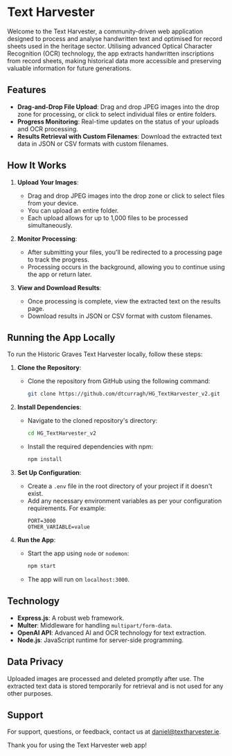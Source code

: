 # Text Harvester

Welcome to the Text Harvester, a community-driven web application designed to process and analyse handwritten text and optimised for record sheets used in the heritage sector. Utilising advanced Optical Character Recognition (OCR) technology, the app extracts handwritten inscriptions from record sheets, making historical data more accessible and preserving valuable information for future generations.

## Features

- **Drag-and-Drop File Upload**: Drag and drop JPEG images into the drop zone for processing, or click to select individual files or entire folders.
- **Progress Monitoring**: Real-time updates on the status of your uploads and OCR processing.
- **Results Retrieval with Custom Filenames**: Download the extracted text data in JSON or CSV formats with custom filenames.

## How It Works

1. **Upload Your Images**:

   - Drag and drop JPEG images into the drop zone or click to select files from your device.
   - You can upload an entire folder.
   - Each upload allows for up to 1,000 files to be processed simultaneously.

2. **Monitor Processing**:

   - After submitting your files, you'll be redirected to a processing page to track the progress.
   - Processing occurs in the background, allowing you to continue using the app or return later.

3. **View and Download Results**:
   - Once processing is complete, view the extracted text on the results page.
   - Download results in JSON or CSV format with custom filenames.

## Running the App Locally

To run the Historic Graves Text Harvester locally, follow these steps:

1. **Clone the Repository**:

   - Clone the repository from GitHub using the following command:
     ```sh
     git clone https://github.com/dtcurragh/HG_TextHarvester_v2.git
     ```

2. **Install Dependencies**:

   - Navigate to the cloned repository's directory:
     ```sh
     cd HG_TextHarvester_v2
     ```
   - Install the required dependencies with npm:
     ```sh
     npm install
     ```

3. **Set Up Configuration**:

   - Create a `.env` file in the root directory of your project if it doesn't exist.
   - Add any necessary environment variables as per your configuration requirements. For example:
     ```
     PORT=3000
     OTHER_VARIABLE=value
     ```

4. **Run the App**:
   - Start the app using `node` or `nodemon`:
     ```sh
     npm start
     ```
   - The app will run on `localhost:3000`.

## Technology

- **Express.js**: A robust web framework.
- **Multer**: Middleware for handling `multipart/form-data`.
- **OpenAI API**: Advanced AI and OCR technology for text extraction.
- **Node.js**: JavaScript runtime for server-side programming.

## Data Privacy

Uploaded images are processed and deleted promptly after use. The extracted text data is stored temporarily for retrieval and is not used for any other purposes.

## Support

For support, questions, or feedback, contact us at [daniel@textharvester.ie](mailto:daniel@textharvester.ie).

Thank you for using the Text Harvester web app!

